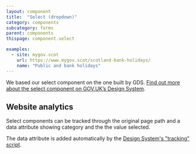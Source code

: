 ```yaml
---
layout: component
title:  "Select (dropdown)"
category: components
subcategory: forms
parent: components
thispage: component.select

examples:
  - site: mygov.scot
    url: https://www.mygov.scot/scotland-bank-holidays/
    name: "Public and bank holidays"
---
```

We based our select component on the one built by GDS. [Find out more about the select component on GOV.UK’s Design System](https://design-system.service.gov.uk/components/select/).

## Website analytics

Select components can be tracked through the original page path and a data attribute showing category and the the value selected.

The data attribute is added automatically by the [Design System's "tracking" script](/get-started/tracking/#select-dropdown).
